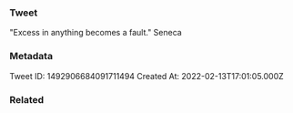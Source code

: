 ### Tweet
"Excess in anything becomes a fault." Seneca

### Metadata
Tweet ID: 1492906684091711494
Created At: 2022-02-13T17:01:05.000Z

### Related

